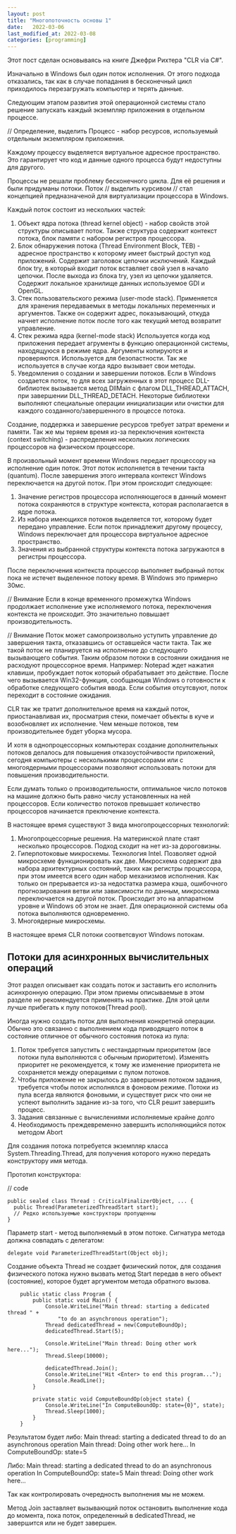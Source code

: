```yaml
---
layout: post
title: "Многопоточность основы 1"
date:   2022-03-06
last_modified_at: 2022-03-08
categories: [programming]
---
```


Этот пост сделан основываясь на книге Джефри Рихтера "CLR via C#".

Изначально в Windows был один поток исполнения. От этого подхода отказались, так как в случае попадания в бесконечный цикл приходилось перезагружать компьютер и терять данные.

Следующим этапом развития этой операционной системы стало решение запускать каждый экземпляр приложения в отдельном процессе.

// Определение, выделить
Процесс - набор ресурсов, используемый отдельным экземпляром приложения.

Каждому процессу выделяется виртуальное адресное пространство. Это гарантирует что код и данные одного процесса будут недоступны для другого.

Процессы не решали проблему бесконечного цикла. Для её решения и были придуманы потоки. Поток // выделить курсивом // стал концепцией предназначеной для виртуализации процессора в Windows.

Каждый поток состоит из нескольких частей:
1. Объект ядра потока (thread kernel object) - набор свойств этой структуры описывает поток. Также структура содержит контекст потока, блок памяти с набором регистров процессора.
2. Блок обнаружения потока (Thread Environment Block, TEB) - адресное пространство к которому имеет быстрый доступ код приложений. Содержит заголовок цепочки исключений. Каждый блок try, в который входит поток вставляет свой узел в начало цепочки. После выхода из блока try, узел из цепочки удаляется. Содержит локальное хранилище данных используемое GDI и OpenGL.
3. Стек пользовательского режима (user-mode stack). Применяется для хранения передаваемых в методы локальных переменных и аргументов. Также он содержит адрес, показывающий, откуда начнет исполнение поток после того как текущий метод возвратит управление.
4. Стек режима ядра (kernel-mode stack) Используется когда код приложения передает агрументы в функцию операционной системы, находящуюся в режиме ядра. Аргументы копируются и проверяются. Используется для безопастности. Так же используется в случае когда ядро вызывает свои методы.
5. Уведомления о создании и завершении потоков. Если в Windows создается поток, то для всех загруженных в этот процесс DLL-библиотек вызывается метод DllMain с флагом DLL_THREAD_ATTACH, при завершении DLL_THREAD_DETACH. Некоторые библиотеки выполняют специальные операции инициализации или очистки для каждого созданного/завершенного в процессе потока.

Создание, поддержка и завершение ресурсов требует затрат времени и памяти. Так же мы теряем время из-за переключения контекста (context switching) - распределения нескольких логических процессоров на физическом процессоре.

В произвольный момент времени Windows передает процессору на исполнение один поток. Этот поток исполняется в течении такта (quantum). После завершения этого интервала контекст Windows переключается на другой поток. При этом происходит следующее:
1. Значение регистров процессора исполняющегося в данный момент потока сохраняются в структуре контекста, которая располагается в ядре потока.
2. Из набора имеющихся потоков выделяется тот, которому будет передано управление. Если поток принадлежит другому процессу, Windows переключает для процессора виртуальное адресное пространство.
3. Значения из выбранной структуры контекста потока загружаются в регистры процессора.

После переключения контекста процессор выполняет выбраный поток пока не истечет выделенное потоку время. В Windows это примерно 30мс.

// Внимание
Если в конце временного промежутка Windows продолжает исполнение уже исполняемого потока, переключения контекста не происходит. Это значительно повышает производительность.

// Внимание
Поток может самопроизвольно уступить управление до завершения такта, отказавшись от оставшейся части такта. Так же такой поток не планируется на исполнение до следующего вызывающего события. Таким образом потоки в состоянии ожидания не расходуют процессорное время. Например: Notepad ждет нажатия клавиши, пробуждает поток который обрабатывает это действие. После чего вызывается Win32-функция, сообщающая Windows о готовности к обработке следующего события ввода. Если события отсутсвуют, поток переходит в состояние ожидания.

CLR так же тратит дополнительное время на каждый поток, приостанавливая их, просматрия стеки, помечает объекты в куче и возобновляет их исполнение. Чем меньше потоков, тем производительнее будет уборка мусора.

И хотя в однопроцессорных компьютерах создание дополнительных потоков делалось для повышения отказоустойчивости приложений, сегодня компьютеры с несколькими процессорами или с многоядерными процессорами позволяют использовать потоки для повышения производительности.

Если думать только о производительности, оптимальное число потоков на машине должно быть равно числу установленных на ней процессоров. Если количество потоков превышает количество процессоров начинается преключение контекста.

В настоящее время существуют 3 вида многопроцессорных технологий:
1. Многопроцессорные решения. На материнской плате стаят несколько процессоров. Подход сходит на нет из-за дороговизны.
2. Гиперпотоковые микросхемы. Технология Intel. Позволяет одной микросхеме функционировать как две. Микросхема содержит два набора архитектурных состояний, таких как регистры процессора, при этом имеется всего один набор механизмов исполнения. Как только он прерывается из-за недостатка размера кэша, ошибочного прогнозирования ветви или зависимости по данным, микросхема переключается на другой поток. Происходит это на аппаратном уровне и Windows об этом не знает. Для операционной системы оба потока выполняются одновременно.
3. Многоядерные микросхемы.

В настоящее время CLR потоки соответсвуют Windows потокам.

## Потоки для асинхронных вычислительных операций

Этот раздел описывает как создать поток и заставить его исполнить асинхронную операцию. При этом приемы описываемые в этом разделе не рекомендуется применять на практике. Для этой цели лучше прибегать к пулу потоков(Thread pool).

Иногда нужно создать поток для выполнения конкретной операции. Обычно это связанно с выполнением кода приводящего поток в состояние отличное от обычного состояния потока из пула:
1. Поток требуется запустить с нестандартным приоритетом (все потоки пула выполняются с обычным приоритетом). Изменять приоритет не рекомендуется, к тому же изменение приоритета не сохраняется между операциями с пулом потоков.
2. Чтобы приложение не закрылось до завершения потоком задания, требуется чтобы поток исполнялся в фоновом режиме. Потоки из пула всегда являются фоновыми, и существует риск что они не успеют выполнить задание из-за того, что CLR решит завершить процесс.
3. Задания связанные с вычислениями исполняемые крайне долго
4. Необходимость преждевременно завершить исполняющийся поток методом Abort

Для создания потока потребуется экземпляр класса System.Threading.Thread, для получения которого нужно передать конструктору имя метода.

Прототип конструктора:

// code
```
public sealed class Thread : CriticalFinalizerObject, ... {
  public Thread(ParameterizedThreadStart start);
  // Редко используемые конструкторы пропущенны
}
```
Параметр start - метод выполняемый в этом потоке. Сигнатура метода должна совпадать с делегатом:
```
delegate void ParameterizedThreadStart(Object obj);
```
Создание объекта Thread не создает физический поток, для создания физического потока нужно вызвать метод Start передав в него объект (состояние), которое будет аргументом метода обратного вызова.

```
    public static class Program {
        public static void Main() {
            Console.WriteLine("Main thread: starting a dedicated thread " +
                "to do an asynchronous operation");
            Thread dedicatedThread = new(ComputeBoundOp);
            dedicatedThread.Start(5);

            Console.WriteLine("Main thread: Doing other work here...");
            Thread.Sleep(10000);

            dedicatedThread.Join();
            Console.WriteLine("Hit <Enter> to end this program...");
            Console.ReadLine();
        }

        private static void ComputeBoundOp(object state) {
            Console.WriteLine("In ComputeBoundOp: state={0}", state);
            Thread.Sleep(1000);
        }
    }
```
Результатом будет либо:
Main thread: starting a dedicated thread to do an asynchronous operation
Main thread: Doing other work here...
In ComputeBoundOp: state=5

Либо:
Main thread: starting a dedicated thread to do an asynchronous operation
In ComputeBoundOp: state=5
Main thread: Doing other work here...

Так как контролировать очередность выполнения мы не можем.

Метод Join заставляет вызывающий поток остановить выполнение кода до момента, пока поток, определенный в dedicatedThread, не завершится или не будет завершен.
